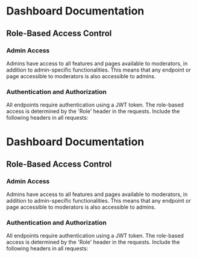 # Dashboard Documentation

## Role-Based Access Control

### Admin Access
Admins have access to all features and pages available to moderators, in addition to admin-specific functionalities. This means that any endpoint or page accessible to moderators is also accessible to admins.

### Authentication and Authorization

All endpoints require authentication using a JWT token. The role-based access is determined by the 'Role' header in the requests. Include the following headers in all requests:

# Dashboard Documentation

## Role-Based Access Control

### Admin Access
Admins have access to all features and pages available to moderators, in addition to admin-specific functionalities. This means that any endpoint or page accessible to moderators is also accessible to admins.

### Authentication and Authorization

All endpoints require authentication using a JWT token. The role-based access is determined by the 'Role' header in the requests. Include the following headers in all requests:





